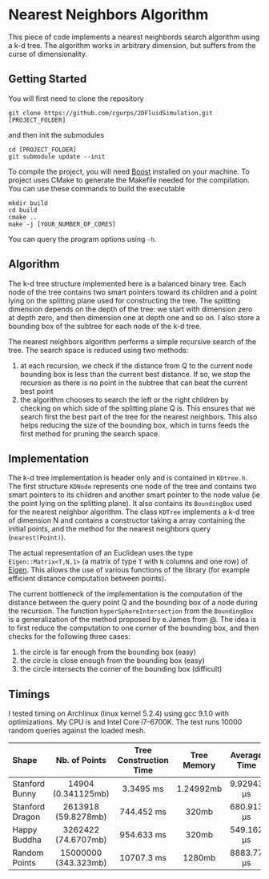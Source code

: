 # Nearest Neighbors Algorithm
This piece of code implements a nearest neighbords search algorithm using a k-d tree.
The algorithm works in arbitrary dimension, but suffers from the curse of dimensionality.

## Getting Started
You will first need to clone the repository
```
git clone https://github.com/cgurps/2DFluidSimulation.git [PROJECT_FOLDER]
```
and then init the submodules
```
cd [PROJECT_FOLDER]
git submodule update --init
```
To compile the project, you will need [Boost](https://www.boost.org/) installed on your machine. To project uses CMake to generate the Makefile needed for the compilation. You can use these commands to build the executable

```
mkdir build
cd build
cmake ..
make -j [YOUR_NUMBER_OF_CORES]
```

You can query the program options using `-h`.

## Algorithm
The k-d tree structure implemented here is a balanced binary tree. Each node of the tree contains two smart pointers toward its children and a point lying on the splitting plane used for constructing the tree. The splitting dimension depends on the depth of the tree: we start with dimension zero at depth zero, and then dimension one at depth one and so on. I also store a bounding box of the subtree for each node of the k-d tree.

The nearest neighbors algorithm performs a simple recursive search of the tree. The search space is reduced using two methods:
1. at each recursion, we check if the distance from Q to the current node bounding box is less than the current best distance. If so, we stop the recursion as there is no point in the subtree that can beat the current best point
2. the algorithm chooses to search the left or the right children by checking on which side of the splitting plane Q is. This ensures that we search first the best part of the tree for the nearest neighbors. This also helps reducing the size of the bounding box, which in turns feeds the first method for pruning the search space.

## Implementation
The k-d tree implementation is header only and is contained in `KDtree.h`. The first structure `KDNode` represents one node of the tree and contains two smart pointers to its children and another smart pointer to the node value (ie the point lying on the splitting plane). It also contains its `BoundingBox` used for the nearest neighbor algorithm. The class `KDTree` implements a k-d tree of dimension N and contains a constructor taking a array containing the initial points, and the method for the nearest neighbors query (`nearest(Point)`).

The actual representation of an Euclidean uses the type `Eigen::Matrix<T,N,1>` (a matrix of type `T` with `N` columns and one row) of [Eigen](http://eigen.tuxfamily.org/index.php?title=Main_Page). This allows the use of various functions of the library (for example efficient distance computation between points).

The current bottleneck of the implementation is the computation of the distance between the query point Q and the bounding box of a node during the recursion.
The function `hyperSphereIntersection` from the `BoundingBox` is a generalization of the method proposed by e.James from [@](https://stackoverflow.com/questions/401847/circle-rectangle-collision-detection-intersection). The idea is to first reduce the computation to one corner of the bounding box, and then checks for the following three cases:
1. the circle is far enough from the bounding box (easy)
2. the circle is close enough from the bounding box (easy)
3. the circle intersects the corner of the bounding box (difficult)

## Timings
I tested timing on Archlinux (linux kernel 5.2.4) using gcc 9.1.0 with optimizations. My CPU is and Intel Core i7-6700K.
The test runs 10000 random queries against the loaded mesh.

| Shape | Nb. of Points | Tree Construction Time | Tree Memory | Average Time |
|:-|:-:|:-:|:-:|:-:|
| Stanford Bunny | 14904 (0.341125mb) | 3.3495 ms| 1.24992mb |  9.92943 µs |
| Stanford Dragon | 2613918 (59.8278mb) | 744.452 ms | 320mb | 680.913 µs |
| Happy Buddha | 3262422 (74.6707mb) | 954.633 ms | 320mb | 549.162 µs |
| Random Points | 15000000 (343.323mb) | 10707.3 ms | 1280mb | 8883.77 µs |

